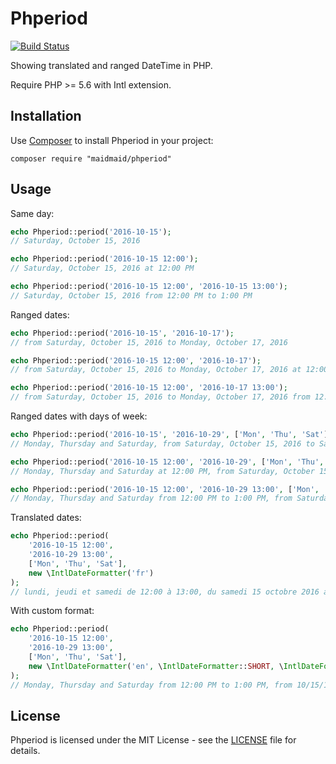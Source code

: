 Phperiod
========

[![Build Status](https://travis-ci.org/maidmaid/phperiod.svg?branch=master)](https://travis-ci.org/maidmaid/phperiod)   

Showing translated and ranged DateTime in PHP. 

Require PHP >= 5.6 with Intl extension.

## Installation

Use [Composer](http://getcomposer.org/) to install Phperiod in your project:

```shell
composer require "maidmaid/phperiod"
```


## Usage

Same day:

```php
echo Phperiod::period('2016-10-15');
// Saturday, October 15, 2016

echo Phperiod::period('2016-10-15 12:00');
// Saturday, October 15, 2016 at 12:00 PM

echo Phperiod::period('2016-10-15 12:00', '2016-10-15 13:00');
// Saturday, October 15, 2016 from 12:00 PM to 1:00 PM
```

Ranged dates:

```php
echo Phperiod::period('2016-10-15', '2016-10-17');
// from Saturday, October 15, 2016 to Monday, October 17, 2016

echo Phperiod::period('2016-10-15 12:00', '2016-10-17');
// from Saturday, October 15, 2016 to Monday, October 17, 2016 at 12:00 PM

echo Phperiod::period('2016-10-15 12:00', '2016-10-17 13:00');
// from Saturday, October 15, 2016 to Monday, October 17, 2016 from 12:00 PM to 1:00 PM
```

Ranged dates with days of week: 

```php
echo Phperiod::period('2016-10-15', '2016-10-29', ['Mon', 'Thu', 'Sat']);
// Monday, Thursday and Saturday, from Saturday, October 15, 2016 to Saturday, October 29, 2016

echo Phperiod::period('2016-10-15 12:00', '2016-10-29', ['Mon', 'Thu', 'Sat']);
// Monday, Thursday and Saturday at 12:00 PM, from Saturday, October 15, 2016 to Saturday, October 29, 2016

echo Phperiod::period('2016-10-15 12:00', '2016-10-29 13:00', ['Mon', 'Thu', 'Sat']);
// Monday, Thursday and Saturday from 12:00 PM to 1:00 PM, from Saturday, October 15, 2016 to Saturday, October 29, 2016
```

Translated dates:

```php
echo Phperiod::period(
    '2016-10-15 12:00',
    '2016-10-29 13:00',
    ['Mon', 'Thu', 'Sat'],
    new \IntlDateFormatter('fr')
);
// lundi, jeudi et samedi de 12:00 à 13:00, du samedi 15 octobre 2016 au samedi 29 octobre 2016
```

With custom format:

```php
echo Phperiod::period(
    '2016-10-15 12:00',
    '2016-10-29 13:00',
    ['Mon', 'Thu', 'Sat'],
    new \IntlDateFormatter('en', \IntlDateFormatter::SHORT, \IntlDateFormatter::SHORT)
);
// Monday, Thursday and Saturday from 12:00 PM to 1:00 PM, from 10/15/16 to 10/29/16
```

## License

Phperiod is licensed under the MIT License - see the [LICENSE](LICENSE) file for details.
